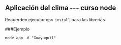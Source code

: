 ## Aplicación del clima --- curso node

Recuerden ejecutar ```npm install``` para las librerias

###Ejemplo

```
node app -d "Guayaquil"
```